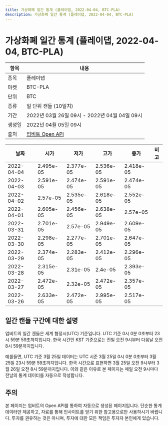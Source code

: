 ```yaml
---
title: 가상화폐 일간 통계 (플레이댑, 2022-04-04, BTC-PLA)
description: 가상화폐 일간 통계 (플레이댑, 2022-04-04, BTC-PLA)
---
```



가상화폐 일간 통계 (플레이댑, 2022-04-04, BTC-PLA)
===

|항목|내용|
|--|--|
|종목|플레이댑|
|마켓|BTC-PLA|
|단위|BTC|
|종류|일 단위 캔들 (10일치)|
|기간|2022년 03월 26일 09시 - 2022년 04월 04일 09시|
|생성일|2022년 04월 05일 09시|
|출처|[업비트 Open API](https://docs.upbit.com)|


|날짜|시가|저가|고가|종가|비고|
|--|--|--|--|--|--|
|2022-04-04|2.495e-05|2.377e-05|2.536e-05|2.418e-05|    |
|2022-04-03|2.591e-05|2.474e-05|2.591e-05|2.474e-05|    |
|2022-04-02|2.57e-05|2.535e-05|2.618e-05|2.552e-05|    |
|2022-04-01|2.605e-05|2.456e-05|2.638e-05|2.57e-05|    |
|2022-03-31|2.701e-05|2.57e-05|2.949e-05|2.609e-05|    |
|2022-03-30|2.298e-05|2.277e-05|2.701e-05|2.647e-05|    |
|2022-03-29|2.374e-05|2.283e-05|2.412e-05|2.296e-05|    |
|2022-03-28|2.315e-05|2.31e-05|2.4e-05|2.393e-05|    |
|2022-03-27|2.472e-05|2.32e-05|2.472e-05|2.357e-05|    |
|2022-03-26|2.633e-05|2.472e-05|2.995e-05|2.517e-05|    |


일간 캔들 구간에 대한 설명
---


업비트의 일간 캔들은 세계 협정시(UTC) 기준입니다. 
UTC 기준 0시 0분 0초부터 23시 59분 59초까지입니다. 
한국 시간인 KST 기준으로는 전일 오전 9시부터 다음날 오전 8시 59분까지입니다. 


예를들면, UTC 기준 3월 25일 데이터는 UTC 시준 3월 25일 0시 0분 0초부터 3월 25일 23시 59분 59초까지입니다. 
한국 시간으로 표현하면 3월 25일 오전 9시부터 3월 26일 오전 8시 59분까지입니다. 
이와 같은 이유로 본 페이지는 매일 오전 9시마다 전날의 통계 데이터를 자동으로 작성합니다. 


주의
---


본 페이지는 업비트의 Open API를 통하여 자동으로 생성된 페이지입니다. 
단순한 통계 데이터만 제공하고, 자료를 통해 인사이트를 얻기 위한 참고용으로만 사용하시기 바랍니다. 
투자를 권유하는 것은 아니며, 투자에 대한 모든 책임은 투자자 본인에게 있습니다. 
